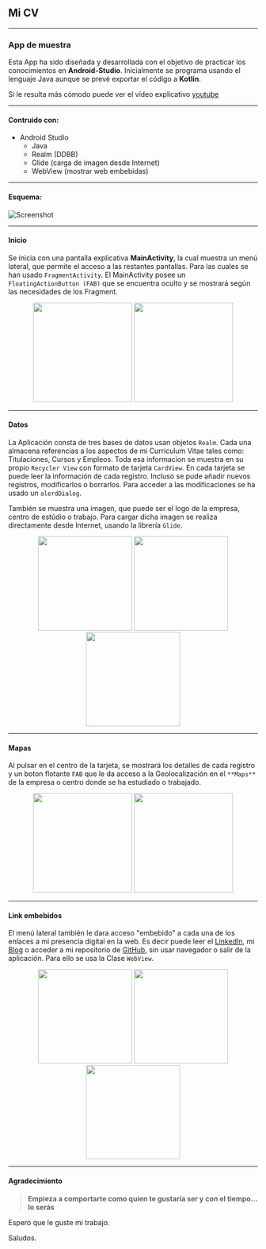  ## Mi CV
 
 ***

### App de muestra 

Esta App ha sido diseñada y desarrollada con el objetivo de practicar los conocimientos en **Android-Studio**. Inicialmente se programa usando el lenguaje Java aunque se prevé exportar el código a __Kotlin__. 

Si le resulta más cómodo puede ver el vídeo explicativo [youtube]

***
#### Contruido con:

- Android Studio
    - Java
    - Realm (DDBB)
    - Glide (carga de imagen desde Internet)
    - WebView (mostrar web embebidas)

***
#### __Esquema__:

![Screenshot](/imagenMD/conjunto.png)


 ***
#### Inicio

Se inicia con una pantalla explicativa __MainActivity__, la cual muestra un menú lateral, que permite el acceso a las restantes pantallas.  Para las cuales se han usado `FragmentActivity`. El MainActivity posee un `FloatingActionButton (FAB)` que se encuentra oculto y se mostrará según las necesidades de los Fragment.

<p align="center"> <img src="/imagenMD/imagen1.png" width="200"/> <img src="/imagenMD/imagen2.png" width="200"/> </p> 



 ***
#### Datos

La Aplicación consta de tres bases de datos usan objetos `Realm`. Cada una almacena  referencias a los aspectos de mi Curriculum Vitae tales como: Titulaciones, Cursos y Empleos. Toda esa informacion se muestra en su propio `Recycler View` con formato de tarjeta `CardView`. En cada tarjeta se puede leer la información de cada registro. Incluso se pude añadir nuevos registros, modificarlos o borrarlos. Para acceder a las modificaciones se ha usado un `alerdDialog`. 


También se muestra una imagen, que puede ser el logo de la empresa, centro de estúdio o trabajo. Para cargar dicha imagen se realiza  directamente desde Internet, usando la librería `Glide`.

<p align="center"> <img src="/imagenMD/imagen13.png" width="190"/> <img src="/imagenMD/imagen3.png" width="190"/> <img src="/imagenMD/imagen9.png" width="190"/> </p>

  


 ***
#### Mapas

Al pulsar en el centro de la tarjeta, se mostrará los detalles de cada registro y un boton flotante `FAB` que le da acceso a la Geolocalización en el `**Maps**` de la empresa o centro donde se ha estudiado o trabajado.
<p align="center"> <img src="/imagenMD/imagen7.png" width="200"/> <img src="/imagenMD/imagen8.png" width="200"/>  </p>


 ***
#### Link embebidos
El menú lateral también le dara acceso "embebido" a cada una  de los enlaces a mi presencia digital en la web. Es decir puede leer el [LinkedIn](https://www.linkedin.com/in/jorge-s%C3%A1nchez-medina-bb7b7371/), mi [Blog](https://jorgecia.wixsite.com/miblog) o acceder a mi repositorio de [GitHub](https://github.com/jorgesanme), sin usar navegador o salir de la aplicación. Para ello se usa la Clase `WebView`.
<p align="center"> <img src="/imagenMD/imagen10.png" width="190"/> <img src="/imagenMD/imagen11.png" width="190"/> <img src="/imagenMD/imagen12.png" width="190"/ </p>



 ***
#### Agradecimiento

>**Empieza a comportarte como quien te gustaría ser y con el tiempo... lo serás**



Espero que le guste mi trabajo. 

Saludos. 

[youtube]:https://www.youtube.com/watch?v=RdfHRFbRMWc
